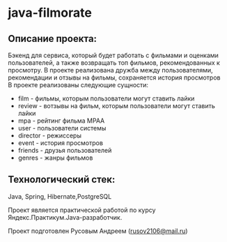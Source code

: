 # java-filmorate
## Описание проекта: 
Бэкенд для сервиса, который будет работать с фильмами и оценками пользователей, а также возвращать топ фильмов, рекомендованных к просмотру. В проекте реализована дружба между пользователями, рекомендации и отзывы на фильмы, сохраняется история просмотров</br>
В проекте реализованы следующие сущности:
* film - фильмы, которым пользователи могут ставить лайки
* review - вотзывы на фильм, которым пользователи могут ставить лайки
* mpa - рейтинг фильма MPAA
* user - пользователи системы
* director - режиссеры
* event - история просмотров
* friends - друзья пользователей
* genres - жанры фильмов

## Технологический стек:
Java, Spring, Hibernate,PostgreSQL 

Проект является практической работой по курсу Яндекс.Практикум.Java-разработчик.

Проект подготовлен Русовым Андреем (rusov2106@mail.ru)

